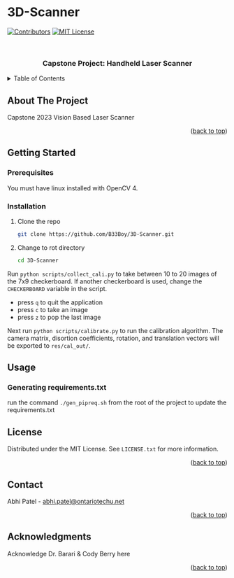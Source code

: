 # 3D-Scanner
<!---

To collect images for camera calibration, run the following code in the `3D-Scanner/` directory:

`python scripts/collect_cali.py`


To calibrate the camera, run the following code in `3D-Scanner/` directory:

`python scripts/calibrate.py`

-->


<div id="top"></div>

<!-- PROJECT SHIELDS -->
<!--
*** I'm using markdown "reference style" links for readability.
*** Reference links are enclosed in brackets [ ] instead of parentheses ( ).
*** See the bottom of this document for the declaration of the reference variables
*** for contributors-url, forks-url, etc. This is an optional, concise syntax you may use.
*** https://www.markdownguide.org/basic-syntax/#reference-style-links
-->
[![Contributors][contributors-shield]][contributors-url] 
[![MIT License][license-shield]][license-url]

<!-- PROJECT LOGO -->
<br />
<div align="center">
<!--
  <a href="https://github.com/othneildrew/Best-README-Template">
    <img src="images/logo.png" alt="Logo" width="80" height="80">
  </a>
-->
  <h3 align="center">Capstone Project: Handheld Laser Scanner</h3>
</div>

<!-- TABLE OF CONTENTS -->
<details>
  <summary>Table of Contents</summary>
  <ol>
    <li><a href="#about-the-project">About The Project</a></li>
    <li><a href="#getting-started">Getting Started</a></li>
    <li><a href="#usage">Usage</a></li>
    <li><a href="#license">License</a></li>
    <li><a href="#contact">Contact</a></li>
    <li><a href="#acknowledgments">Acknowledgments</a></li>
  </ol>
</details>



<!-- ABOUT THE PROJECT -->
## About The Project

<!--- [![Product Name Screen Shot][product-screenshot]](https://example.com) -->

Capstone 2023 Vision Based Laser Scanner

<p align="right">(<a href="#top">back to top</a>)</p>

<!-- GETTING STARTED -->
## Getting Started


### Prerequisites

You must have linux installed with OpenCV 4.

### Installation

1. Clone the repo
   ```sh
   git clone https://github.com/B33Boy/3D-Scanner.git
   ```
2. Change to rot directory
   ```sh
   cd 3D-Scanner
   ```
 

Run `python scripts/collect_cali.py` to take between 10 to 20 images of the 7x9 checkerboard. If another checkerboard is used, change the `CHECKERBOARD` variable in the script.

- press `q` to quit the application
- press `c` to take an image
- press `z` to pop the last image

Next run `python scripts/calibrate.py` to run the calibration algorithm. The camera matrix, disortion coefficients, rotation, and translation vectors will be exported to `res/cal_out/`.


## Usage

### Generating requirements.txt
run the command `./gen_pipreq.sh` from the root of the project to update the requirements.txt



<!-- LICENSE -->
## License

Distributed under the MIT License. See `LICENSE.txt` for more information.

<p align="right">(<a href="#top">back to top</a>)</p>

<!-- CONTACT -->
## Contact

Abhi Patel - abhi.patel@ontariotechu.net

<p align="right">(<a href="#top">back to top</a>)</p>


<!-- ACKNOWLEDGMENTS -->
## Acknowledgments

Acknowledge Dr. Barari & Cody Berry here

<p align="right">(<a href="#top">back to top</a>)</p>

<!-- MARKDOWN LINKS & IMAGES -->
<!-- https://www.markdownguide.org/basic-syntax/#reference-style-links -->
[contributors-shield]: https://img.shields.io/github/contributors/B33Boy/3D-Scanner.svg?style=for-the-badge
[contributors-url]: https://github.com/B33Boy/3D-Scanner/graphs/contributors
[license-shield]: https://img.shields.io/github/license/B33Boy/3D-Scanner.svg?style=for-the-badge
[license-url]: https://github.com/B33Boy/3D-Scanner/blob/main/LICENSE.txt

